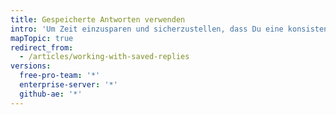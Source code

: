 ```yaml
---
title: Gespeicherte Antworten verwenden
intro: 'Um Zeit einzusparen und sicherzustellen, dass Du eine konsistente Mitteilung bereitstellst, kannst Du Issue- und Pull-Request-Kommentaren gespeicherte Antworten hinzufügen.'
mapTopic: true
redirect_from:
  - /articles/working-with-saved-replies
versions:
  free-pro-team: '*'
  enterprise-server: '*'
  github-ae: '*'
---
```


